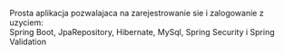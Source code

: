Prosta aplikacja pozwalajaca na zarejestrowanie sie i zalogowanie z uzyciem: <br>
Spring Boot, JpaRepository, Hibernate, MySql, Spring Security i Spring Validation
